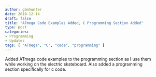 ```yaml
---
author: gbmhunter
date: 2010-12-14
draft: false
title: "ATmega Code Examples Added, C Programming Section Added"
type: post
categories:
- Programming
- Updates
tags: [ "ATmega", "C", "code", "programming" ]
---
```


Added ATmega code examples to the programming section as I use them while working on the electric skateboard. Also added a programming section specifically for c code.
